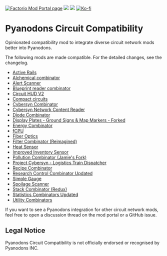 [![Factorio Mod Portal page](https://img.shields.io/badge/dynamic/json?color=orange&label=Factorio&query=downloads_count&suffix=%20downloads&url=https%3A%2F%2Fmods.factorio.com%2Fapi%2Fmods%2Fpycircuitcompat&style=for-the-badge)](https://mods.factorio.com/mod/pycircuitcompat) [![](https://img.shields.io/github/issues/QuingKhaos/pycircuitcompat/bug?label=Bug%20Reports&style=for-the-badge)](https://github.com/QuingKhaos/pycircuitcompat/issues?q=is%3Aissue%20state%3Aopen%20label%3Abug) [![](https://img.shields.io/github/issues-pr/QuingKhaos/pycircuitcompat?label=Pull%20Requests&style=for-the-badge)](https://github.com/QuingKhaos/pycircuitcompat/pulls) [![Ko-fi](https://img.shields.io/badge/Ko--fi-support%20me-ff5e5b?logo=kofi&logoColor=white&style=for-the-badge)](https://ko-fi.com/quingkhaos)

# Pyanodons Circuit Compatibility

Opinionated compatibility mod to integrate diverse circuit network mods better into Pyanodons.

The following mods are made compatible. For the detailed changes, see the changelog.

- [Active Rails](https://mods.factorio.com/mod/Active_Rails)
- [Alchemical combinator](https://mods.factorio.com/mod/alchemical-combinator)
- [Alert Scanner](https://mods.factorio.com/mod/AlertScanner)
- [Blueprint reader combinator](https://mods.factorio.com/mod/blueprint_reader)
- [Circuit HUD V2](https://mods.factorio.com/mod/CircuitHUD-V2)
- [Compact circuits](https://mods.factorio.com/mod/compaktcircuit)
- [Cybersyn Combinator](https://mods.factorio.com/mod/cybersyn-combinator)
- [Cybersyn Network Content Reader](https://mods.factorio.com/mod/Cybersyn-Content-Reader)
- [Diode Combinator](https://mods.factorio.com/mod/diode-combinator)
- [Display Plates - Ground Signs & Map Markers - Forked](https://mods.factorio.com/mod/DisplayPlatesForked)
- [Energy Combinator](https://mods.factorio.com/mod/energy-combinator)
- [fCPU](https://mods.factorio.com/mod/fcpu)
- [Fiber Optics](https://mods.factorio.com/mod/fiber-optics)
- [Filter Combinator (Reimagined)](https://mods.factorio.com/mod/filter-combinator-improved)
- [Heat Sensor](https://mods.factorio.com/mod/heat-sensor)
- [Improved Inventory Sensor](https://mods.factorio.com/mod/inventory-sensor-improved)
- [Pollution Combinator (Jamie's Fork)](https://mods.factorio.com/mod/PollutionCombinator-JamieFork)
- [Project Cybersyn - Logistics Train Dispatcher](https://mods.factorio.com/mod/cybersyn)
- [Recipe Combinator](https://mods.factorio.com/mod/recipe_combinator)
- [Research Control Combinator Updated](https://mods.factorio.com/mod/Research_Control_Combinator_Updated)
- [Simple Gauge](https://mods.factorio.com/mod/simple-gauge)
- [Spoilage Scanner](https://mods.factorio.com/mod/spoilage-scanner)
- [Stack Combinator (Redux)](https://mods.factorio.com/mod/stack-combinator-redux)
- [Statistics Combinators Updated](https://mods.factorio.com/mod/statistics-combinator-updated)
- [Utility Combinators](https://mods.factorio.com/mod/utility-combinators-quality)

If you want to see a Pyanodons integration for other circuit network mods, feel free to open a discussion thread on the mod portal or a GitHub issue.

## Legal Notice

Pyanodons Circuit Compatibility is not officially endorsed or recognised by Pyanodons INC.
